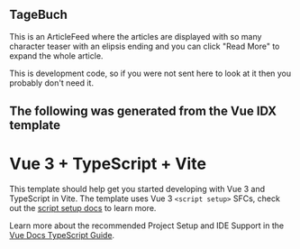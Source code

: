 ## TageBuch

This is an ArticleFeed where the articles are displayed with so many character teaser with an elipsis ending and you can click "Read More" to expand the whole article. 

This is development code, so if you were not sent here to look at it then you probably don't need it.


## The following was generated from the Vue IDX template

# Vue 3 + TypeScript + Vite

This template should help get you started developing with Vue 3 and TypeScript in Vite. The template uses Vue 3 `<script setup>` SFCs, check out the [script setup docs](https://v3.vuejs.org/api/sfc-script-setup.html#sfc-script-setup) to learn more.

Learn more about the recommended Project Setup and IDE Support in the [Vue Docs TypeScript Guide](https://vuejs.org/guide/typescript/overview.html#project-setup).

